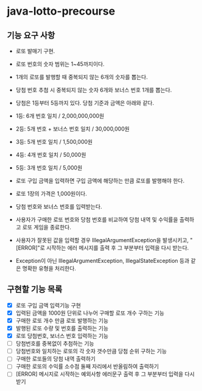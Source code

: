 # java-lotto-precourse

## 기능 요구 사항

- 로또 발매기 구현.

- 로또 번호의 숫자 범위는 1~45까지이다.
- 1개의 로또를 발행할 때 중복되지 않는 6개의 숫자를 뽑는다.
- 당첨 번호 추첨 시 중복되지 않는 숫자 6개와 보너스 번호 1개를 뽑는다.
- 당첨은 1등부터 5등까지 있다. 당첨 기준과 금액은 아래와 같다.
- 1등: 6개 번호 일치 / 2,000,000,000원
- 2등: 5개 번호 + 보너스 번호 일치 / 30,000,000원
- 3등: 5개 번호 일치 / 1,500,000원
- 4등: 4개 번호 일치 / 50,000원
- 5등: 3개 번호 일치 / 5,000원
- 로또 구입 금액을 입력하면 구입 금액에 해당하는 만큼 로또를 발행해야 한다.
- 로또 1장의 가격은 1,000원이다.
- 당첨 번호와 보너스 번호를 입력받는다.
- 사용자가 구매한 로또 번호와 당첨 번호를 비교하여 당첨 내역 및 수익률을 출력하고 로또 게임을 종료한다.
- 사용자가 잘못된 값을 입력할 경우 IllegalArgumentException을 발생시키고, "[ERROR]"로 시작하는 에러 메시지를 출력 후 그 부분부터 입력을 다시 받는다.
- Exception이 아닌 IllegalArgumentException, IllegalStateException 등과 같은 명확한 유형을 처리한다.


## 구현할 기능 목록
- [x] 로또 구입 금액 입력기능 구현
- [x] 입력된 금액을 1000원 단위로 나누어 구매할 로또 개수 구하는 기능
- [x] 구매한 로또 개수 만큼 로또 발행하는 기능
- [x] 발행된 로또 수량 및 번호를 출력하는 기능
- [x] 로또 당첨번호, 보너스 번호 입력하는 기능
- [ ] 당첨번호를 중복없이 추첨하는 기능
- [ ] 당첨번호와 일치하는 로또의 각 숫자 갯수만큼 당첨 순위 구하는 기능
- [ ] 구매한 로또들의 당첨 내역 출력하기
- [ ] 구매한 로또의 수익률 소수점 둘째 자리에서 반올림하여 출력하기
- [ ] [ERROR] 메시지로 시작하는 예외사항 에러문구 출력 후 그 부분부터 입력을 다시 받기
